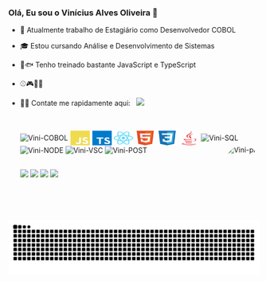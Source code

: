 ### Olá, Eu sou o Vinícius Alves Oliveira 👋

- 🦖 Atualmente trabalho de Estagiário como Desenvolvedor COBOL 
- 🎓 Estou cursando Análise e Desenvolvimento de Sistemas
- 🐤🐟 Tenho treinado bastante JavaScript e TypeScript
- ⚾🎮🎵🎹
- <div style="display: inline_block" > 📱📞 Contate me rapidamente aqui: &nbsp;
  <a href="https://api.whatsapp.com/send?phone=5561993393314&text=Olá..."><img src="https://img.shields.io/badge/WhatsApp-25D366?style=for-the-badge&logo=whatsapp&logoColor=white"></a>
  </div>

  ##
  
  <div style="display: inline_block"><br>
  <img align="center" alt="Vini-COBOL" height="30" width="40" src="https://cdn.discordapp.com/attachments/957441400935444550/1064990936607768668/file_type_cobol_icon_130684.png">
  <img align="center" alt="Vini-Js" height="30" width="40" src="https://raw.githubusercontent.com/devicons/devicon/master/icons/javascript/javascript-plain.svg">
  <img align="center" alt="Vini-Ts" height="30" width="40" src="https://raw.githubusercontent.com/devicons/devicon/master/icons/typescript/typescript-plain.svg">
  <img align="center" alt="Vini-React" height="30" width="40" src="https://raw.githubusercontent.com/devicons/devicon/master/icons/react/react-original.svg">
  <img align="center" alt="Vini-HTML" height="30" width="40" src="https://raw.githubusercontent.com/devicons/devicon/master/icons/html5/html5-original.svg">
  <img align="center" alt="Vini-CSS" height="30" width="40" src="https://raw.githubusercontent.com/devicons/devicon/master/icons/css3/css3-original.svg">
  <img align="center" alt="Vini-CSS" height="30" width="40" src="https://raw.githubusercontent.com/devicons/devicon/master/icons/java/java-plain.svg">
  <img align="center" alt="Vini-SQL" height="40" width="50" src="https://cdn.jsdelivr.net/gh/devicons/devicon/icons/mysql/mysql-original-wordmark.svg">
  <img align="center" alt="Vini-NODE" height="30" width="40" src="https://icongr.am/devicon/nodejs-original.svg">
  <img align="center" alt="Vini-VSC" height="30" width="40" src="https://cdn.jsdelivr.net/gh/devicons/devicon/icons/visualstudio/visualstudio-plain.svg">
  <img align="center" alt="Vini-POST" height="30" width="40" src="https://icongr.am/devicon/postgresql-original.svg">
  <img align="right" alt="Vini-pic" height="150" style="border-radius:70px;" src="https://cdn.discordapp.com/attachments/957441400935444550/1065657066456350720/picasion.com_c9509b17d8bab7d5161c7d92eb3730ae.gif?width=720&height=1920">
  </div>
  
  ##
  
  <div> 
    <a href="https://www.facebook.com/GostoDePizzaDeChocolate"><img src="https://img.shields.io/badge/Facebook-1877F2?style=for-the-badge&logo=facebook&logoColor=white"></a>
  <a href="https://www.instagram.com/vini.teclas"><img src="https://img.shields.io/badge/-Instagram-%23E4405F?style=for-the-badge&logo=instagram&logoColor=white" ></a>
  <a href = "mailto:vinicius.hayato@hotmail.com"><img src="https://img.shields.io/badge/Microsoft_Outlook-0078D4?style=for-the-badge&logo=microsoft-outlook&logoColor=white"></a>
  <a href="https://www.linkedin.com/in/olivervini"><img src="https://img.shields.io/badge/-LinkedIn-%230077B5?style=for-the-badge&logo=linkedin&logoColor=white"></a>
    
 ![Snake animation](https://github.com/ViniMito/ViniMito/blob/output/github-contribution-grid-snake.svg)
    
</div>
